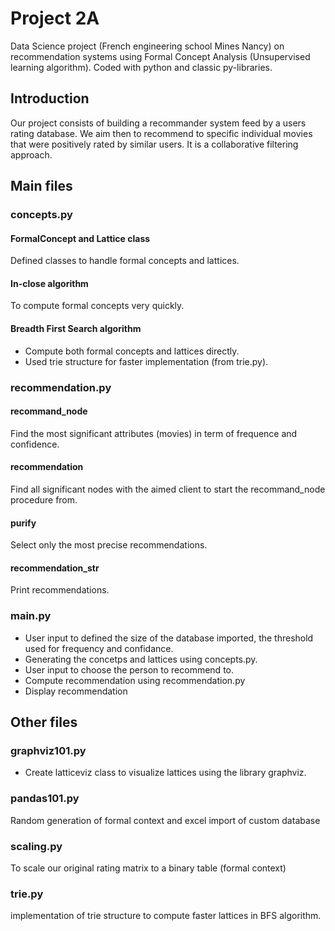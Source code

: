 # Project 2A
Data Science project (French engineering school Mines Nancy) on recommendation systems using Formal Concept Analysis (Unsupervised learning algorithm).
Coded with python and classic py-libraries.

## Introduction
Our project consists of building a recommander system feed by a users rating database. We aim then to recommend to specific individual movies that were positively rated by similar users. It is a collaborative filtering approach.

## Main files
### concepts.py
#### FormalConcept and Lattice class
   Defined classes to handle formal concepts and lattices.
#### In-close algorithm
   To compute formal concepts very quickly.
#### Breadth First Search algorithm
   -  Compute both formal concepts and lattices directly.
   -  Used trie structure for faster implementation (from trie.py).

### recommendation.py
#### recommand_node
   Find the most significant attributes (movies) in term of frequence and confidence.
#### recommendation
   Find all significant nodes with the aimed client to start the recommand_node procedure from.
#### purify
   Select only the most precise recommendations.
#### recommendation_str
   Print recommendations.

### main.py
   -  User input to defined the size of the database imported, the threshold used for frequency and confidance.
   -  Generating the concetps and lattices using concepts.py.
   -  User input to choose the person to recommend to.
   -  Compute recommendation using recommendation.py
   -  Display recommendation

## Other files
### graphviz101.py
   -  Create latticeviz class to visualize lattices using the library graphviz.
### pandas101.py
   Random generation of formal context and excel import of custom database
### scaling.py
   To scale our original rating matrix to a binary table (formal context)
### trie.py
   implementation of trie structure to compute faster lattices in BFS algorithm.
